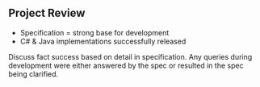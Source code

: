 ## Project Review
* Specification = strong base for development
* C# & Java implementations successfully released

<aside class="notes">
Discuss fact success based on detail in specification. Any queries during development were either answered by the spec or resulted in the spec being clarified.
</aside>